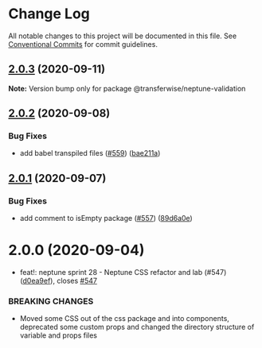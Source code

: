 # Change Log

All notable changes to this project will be documented in this file.
See [Conventional Commits](https://conventionalcommits.org) for commit guidelines.

## [2.0.3](https://github.com/transferwise/neptune-web/compare/@transferwise/neptune-validation@2.0.2...@transferwise/neptune-validation@2.0.3) (2020-09-11)

**Note:** Version bump only for package @transferwise/neptune-validation





## [2.0.2](https://github.com/transferwise/neptune-web/compare/@transferwise/neptune-validation@2.0.1...@transferwise/neptune-validation@2.0.2) (2020-09-08)


### Bug Fixes

* add babel transpiled files ([#559](https://github.com/transferwise/neptune-web/issues/559)) ([bae211a](https://github.com/transferwise/neptune-web/commit/bae211a1d2f198d23d5d299077a613bf4fd4d9c9))





## [2.0.1](https://github.com/transferwise/neptune-web/compare/@transferwise/neptune-validation@2.0.0...@transferwise/neptune-validation@2.0.1) (2020-09-07)


### Bug Fixes

* add comment to isEmpty package ([#557](https://github.com/transferwise/neptune-web/issues/557)) ([89d6a0e](https://github.com/transferwise/neptune-web/commit/89d6a0e3c9da72d02963e0087fa5534bba3b3f20))





# 2.0.0 (2020-09-04)


* feat!: neptune sprint 28 - Neptune CSS refactor and lab (#547) ([d0ea9ef](https://github.com/transferwise/neptune-web/commit/d0ea9ef1272ab2aae57d7a6d470110ec74af1d25)), closes [#547](https://github.com/transferwise/neptune-web/issues/547)


### BREAKING CHANGES

* Moved some CSS out of the css package and into components, deprecated some custom props and changed the directory structure of variable and props files
